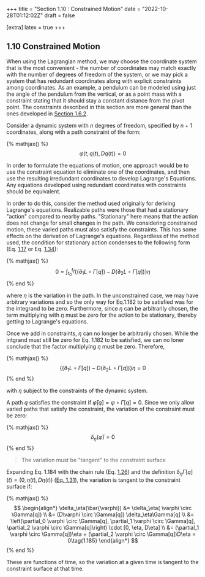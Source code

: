 +++
title = "Section 1.10 : Constrained Motion"
date = "2022-10-28T01:12:02Z"
draft = false

[extra]
latex = true
+++





## 1.10 Constrained Motion



When using the Lagrangian method, we may choose the coordinate system that is the most convenient - the number of coordinates may match exactly with the number of degrees of freedom of the system, or we may pick a system that has redundant coordinates along with explicit constraints among coordinates. As an example, a pendulum can be modeled using just the angle of the pendulum from the vertical, or as a point mass with a constraint stating that it should stay a constant distance from the pivot point. The constraints described in this section are more general than the ones developed in [Section 1.6.2](https://tgvaughan.github.io/sicm/chapter001.html#h3_1-6-2).

Consider a dynamic system with $n$ degrees of freedom, specified by $n+1$ coordinates, along with a path constraint of the form:

{% mathjax() %}
$$
\varphi(t, q(t), Dq(t)) = 0
$$

In order to formulate the equations of motion, one approach would be to use the constraint equation to eliminate one of the coordinates, and then use the resulting irredundant coordinates to develop Lagrange's Equations. Any equations developed using redundant coordinates with constraints should be equivalent.

In order to do this, consider the method used originally for deriving Lagrange's equations. Realizable paths were those that had a stationary "action" compared to nearby paths. "Stationary" here means that the action does not change for small changes in the path. We considering constrained motion, these varied paths must also satisfy the constraints. This has some effects on the derivation of Lagrange's equations. Regardless of the method used, the condition for stationary action condenses to the following form (Eq. [1.17](https://tgvaughan.github.io/sicm/chapter001.html#disp_1.17) or Eq. [1.34](https://tgvaughan.github.io/sicm/chapter001.html#disp_1.34)):

{% mathjax() %}
$$
0 = \int_{t_0}^{t_f} \{ (\partial_1 L \circ \Gamma[q]) - D\left( \partial_2 L \circ \Gamma[q] \right) \} \eta \tag{1.182}
$$
{% end %}



where $\eta$ is the variation in the path. In the unconstrained case, we may have arbitrary variations and so the only way for Eq.1.182 to be satisfied was for the integrand to be zero. Furthermore, since $\eta$ can be arbitrarily chosen, the term multiplying with $\eta$ must be zero for the action to be stationary, thereby getting to Lagrange's equations. 

Once we add in constraints, $\eta$ can no longer be arbitrarily chosen. While the intgrand must still be zero for Eq. 1.182 to be satisfied, we can no loner conclude that the factor multiplying $\eta$ must be zero. Therefore,

{% mathjax() %}
$$
\{ (\partial_1 L \circ \Gamma[q]) - D\left( \partial_2 L \circ \Gamma[q] \right) \} \eta  = 0 \tag{1.183}
$$
{% end %}


with $\eta$ subject to the constraints of the dynamic system.

A path $q$ satisfies the constraint if $\bar{\varphi}[q] = \varphi \circ \Gamma[q] = 0$. Since we only allow varied paths that satisfy the constraint, the variation of the constraint must be zero:

{% mathjax() %}
$$
\delta_\eta(\bar{\varphi}) = 0 \tag{1.184}
$$
{% end %}



> The variation must be "tangent" to the constraint surface

Expanding Eq. 1.184 with the chain rule (Eq. [1.26](https://tgvaughan.github.io/sicm/chapter001.html#disp_1.26)) and the definition $\delta_\eta \Gamma[q](t) = (0,\eta(t),D\eta(t))$ ([Eq. 1.31](https://tgvaughan.github.io/sicm/chapter001.html#disp_1.31)), the variation is tangent to the constraint surface if:

{% mathjax() %}
$$
\begin{align*}
\delta_\eta(\bar{\varphi}) &= \delta_\eta( \varphi \circ \Gamma[q]) \\
   &= (D\varphi \circ \Gamma[q]) \delta_\eta\Gamma[q] \\
   &= \left(\partial_0 \varphi \circ \Gamma[q], \partial_1 \varphi \circ \Gamma[q], \partial_2 \varphi \circ \Gamma[q]\right) \cdot [0, \eta, D\eta] \\
   &= (\partial_1 \varphi \circ \Gamma[q])\eta + (\partial_2 \varphi \circ \Gamma[q])D\eta = 0\tag{1.185}
\end{align*}
$$
{% end %}



These are functions of time, so the variation at a given time is tangent to the constraint surface at that time.
